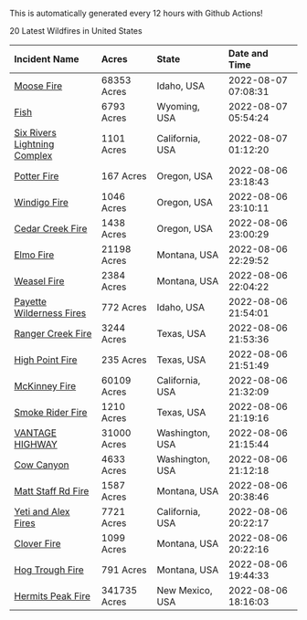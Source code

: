 This is automatically generated every 12 hours with Github Actions!

20 Latest Wildfires in United States

 | Incident Name | Acres | State | Date and Time |
|:---|:---|:---|:---|
| [Moose Fire](https://inciweb.nwcg.gov/incident/8249/) | 68353 Acres | Idaho, USA | 2022-08-07 07:08:31 |
| [Fish](https://inciweb.nwcg.gov/incident/8294/) | 6793 Acres | Wyoming, USA | 2022-08-07 05:54:24 |
| [Six Rivers Lightning Complex](https://inciweb.nwcg.gov/incident/8312/) | 1101 Acres | California, USA | 2022-08-07 01:12:20 |
| [Potter Fire](https://inciweb.nwcg.gov/incident/8291/) | 167 Acres | Oregon, USA | 2022-08-06 23:18:43 |
| [Windigo Fire](https://inciweb.nwcg.gov/incident/8292/) | 1046 Acres | Oregon, USA | 2022-08-06 23:10:11 |
| [Cedar Creek Fire](https://inciweb.nwcg.gov/incident/8307/) | 1438 Acres | Oregon, USA | 2022-08-06 23:00:29 |
| [Elmo Fire](https://inciweb.nwcg.gov/incident/8289/) | 21198 Acres | Montana, USA | 2022-08-06 22:29:52 |
| [Weasel Fire](https://inciweb.nwcg.gov/incident/8290/) | 2384 Acres | Montana, USA | 2022-08-06 22:04:22 |
| [Payette Wilderness Fires](https://inciweb.nwcg.gov/incident/8284/) | 772 Acres | Idaho, USA | 2022-08-06 21:54:01 |
| [Ranger Creek Fire](https://inciweb.nwcg.gov/incident/8311/) | 3244 Acres | Texas, USA | 2022-08-06 21:53:36 |
| [High Point Fire](https://inciweb.nwcg.gov/incident/8310/) | 235 Acres | Texas, USA | 2022-08-06 21:51:49 |
| [McKinney Fire](https://inciweb.nwcg.gov/incident/8287/) | 60109 Acres | California, USA | 2022-08-06 21:32:09 |
| [Smoke Rider Fire](https://inciweb.nwcg.gov/incident/8295/) | 1210 Acres | Texas, USA | 2022-08-06 21:19:16 |
| [VANTAGE HIGHWAY](https://inciweb.nwcg.gov/incident/8303/) | 31000 Acres | Washington, USA | 2022-08-06 21:15:44 |
| [Cow Canyon](https://inciweb.nwcg.gov/incident/8305/) | 4633 Acres | Washington, USA | 2022-08-06 21:12:18 |
| [Matt Staff Rd Fire ](https://inciweb.nwcg.gov/incident/8309/) | 1587 Acres | Montana, USA | 2022-08-06 20:38:46 |
| [Yeti and Alex Fires](https://inciweb.nwcg.gov/incident/8299/) | 7721 Acres | California, USA | 2022-08-06 20:22:17 |
| [Clover Fire](https://inciweb.nwcg.gov/incident/8262/) | 1099 Acres | Montana, USA | 2022-08-06 20:22:16 |
| [Hog Trough Fire](https://inciweb.nwcg.gov/incident/8258/) | 791 Acres | Montana, USA | 2022-08-06 19:44:33 |
| [Hermits Peak Fire](https://inciweb.nwcg.gov/incident/8049/) | 341735 Acres | New Mexico, USA | 2022-08-06 18:16:03 |
